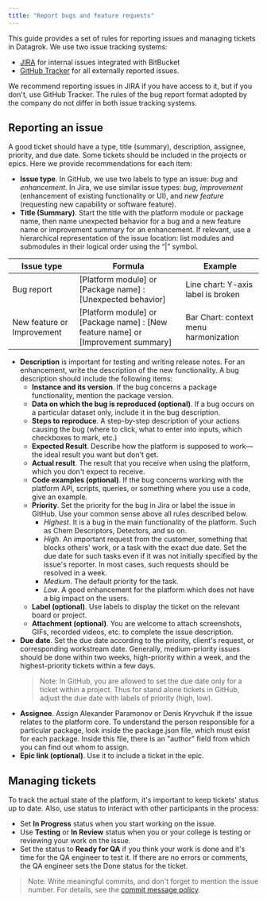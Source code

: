 ```yaml
---
title: "Report bugs and feature requests"
---
```


This guide provides a set of rules for reporting issues and managing
tickets in Datagrok. We use two issue tracking systems:

* [JIRA](https://reddata.atlassian.net/)
for internal issues integrated with BitBucket
* [GitHub Tracker](https://github.com/datagrok-ai/public/issues)
for all externally reported issues.

We recommend reporting issues in JIRA if you have access to it, but if you
don't, use GitHub Tracker. The rules of the bug report format adopted by the
company do not differ in both issue tracking systems.

## Reporting an issue

A good ticket should have a type, title (summary), description, assignee,
priority, and due date. Some tickets should be included in the projects or
epics. Here we provide recommendations for each item:

* **Issue type**. In GitHub, we use two labels to type an issue: _bug_ and
  _enhancement_. In Jira, we use similar issue types: _bug_, _improvement_
  (enhancement of existing functionality or UI), and _new feature_ (requesting
  new capability or software feature).
* **Title (Summary)**. Start the title with the platform module or package name,
  then name unexpected behavior for a bug and a new feature name or improvement
  summary for an enhancement. If relevant, use a hierarchical representation of
  the issue location: list modules and submodules in their logical order using
  the “|” symbol.

|Issue type|Formula|Example|
|----------|-------|-------|
|Bug report| [Platform module] or [Package name] : [Unexpected behavior]| Line chart: Y-axis label is broken|
|New feature or Improvement| [Platform module] or [Package name] : [New feature name] or [Improvement summary]| Bar Chart: context menu harmonization|

* **Description** is important for testing and writing release notes. For an
enhancement, write the description of the new functionality. A bug description
should include the following items:
  * **Instance and its version**. If the bug concerns a package functionality,
  mention the package version.
  * **Data on which the bug is reproduced (optional)**. If a bug occurs on a
  particular dataset only, include it in the bug description.
  * **Steps to reproduce**. A step-by-step description of your actions causing
  the bug (where to click, what to enter into inputs, which checkboxes to
  mark, etc.)
  * **Expected Result**. Describe how the platform is supposed to work—the ideal
  result you want but don't get.
  * **Actual result**. The result that you receive when using the platform,
  which you don't expect to receive.
  * **Code examples (optional)**. If the bug concerns working with the platform
  API, scripts, queries, or something where you use a code, give an example.
  * **Priority**. Set the priority for the bug in Jira or label the issue in
    GitHub. Use your common sense above all rules described below.
    * _Highest_. It is a bug in the main functionality of the platform. Such as
    Chem Descriptors, Detectors, and so on.
    * _High_. An important request from the customer, something that blocks
    others' work, or a task with the exact due date. Set the due date for such
    tasks even if it was not initially specified by the issue's reporter. In
    most cases, such requests should be resolved in a week.
    * _Medium_. The default priority for the task.
    * _Low_. A good enhancement for the platform which does not have a big
      impact on the users.
  * **Label (optional)**. Use labels to display the ticket on the relevant board
    or project.
  * **Attachment (optional)**. You are welcome to attach screenshots, GIFs,
  recorded videos, etc. to complete the issue description.
* **Due date**. Set the due date according to the priority, client's request, or
corresponding workstream date. Generally, medium-priority issues should be
done within two weeks, high-priority within a week, and the highest-priority
tickets within a few days.
  >Note: In GitHub, you are allowed to set the due date only for a ticket within
  >a project. Thus for stand alone tickets in GitHub, adjust the due date with
  >labels of priority (high, low).
* **Assignee**. Assign Alexander Paramonov or Denis Kryvchuk if the issue
relates to the platform core. To understand the person responsible for a
particular package, look inside the package.json file, which must exist for
each package. Inside this file, there is an "author" field from which you can
find out whom to assign.
* **Epic link (optional)**. Use it to include a ticket in the epic.

## Managing tickets

To track the actual state of the platform, it's important to keep tickets' status up to date. Also, use status to interact with other participants in the process:

* Set **In Progress** status when you start working on the issue.
* Use **Testing** or **In Review** status when you or your college is testing or reviewing your work on the issue.
* Set the status to **Ready for QA** if you think your work is done and it's time for the QA engineer to test it.
If there are no errors or comments, the QA engineer sets the Done status for the ticket.

>Note: Write meaningful commits, and don't forget to mention the issue number. For details, see the [commit message policy](../advanced/git-policy.mdx).
